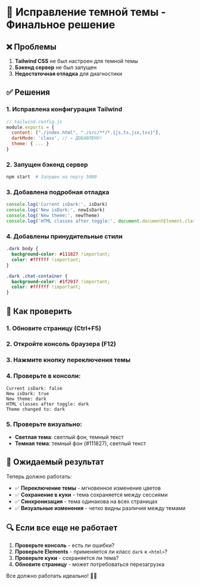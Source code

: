 # 🔧 Исправление темной темы - Финальное решение

## ❌ Проблемы
1. **Tailwind CSS** не был настроен для темной темы
2. **Бэкенд сервер** не был запущен
3. **Недостаточная отладка** для диагностики

## ✅ Решения

### 1. Исправлена конфигурация Tailwind
```javascript
// tailwind.config.js
module.exports = {
  content: ["./index.html", "./src/**/*.{js,ts,jsx,tsx}"],
  darkMode: 'class', // ← ДОБАВЛЕНО!
  theme: { ... }
}
```

### 2. Запущен бэкенд сервер
```bash
npm start  # Запущен на порту 5000
```

### 3. Добавлена подробная отладка
```javascript
console.log('Current isDark:', isDark)
console.log('New isDark:', newIsDark)
console.log('New theme:', newTheme)
console.log('HTML classes after toggle:', document.documentElement.className)
```

### 4. Добавлены принудительные стили
```css
.dark body {
  background-color: #111827 !important;
  color: #ffffff !important;
}

.dark .chat-container {
  background-color: #1f2937 !important;
  color: #ffffff !important;
}
```

## 🚀 Как проверить

### 1. Обновите страницу (Ctrl+F5)
### 2. Откройте консоль браузера (F12)
### 3. Нажмите кнопку переключения темы
### 4. Проверьте в консоли:
```
Current isDark: false
New isDark: true
New theme: dark
HTML classes after toggle: dark
Theme changed to: dark
```

### 5. Проверьте визуально:
- **Светлая тема**: светлый фон, темный текст
- **Темная тема**: темный фон (#111827), светлый текст

## 🎯 Ожидаемый результат

Теперь должно работать:
- ✅ **Переключение темы** - мгновенное изменение цветов
- ✅ **Сохранение в куки** - тема сохраняется между сессиями
- ✅ **Синхронизация** - тема одинакова на всех страницах
- ✅ **Визуальные изменения** - четко видны различия между темами

## 🔍 Если все еще не работает

1. **Проверьте консоль** - есть ли ошибки?
2. **Проверьте Elements** - применяется ли класс `dark` к `<html>`?
3. **Проверьте куки** - сохраняется ли тема?
4. **Обновите страницу** - может потребоваться перезагрузка

Все должно работать идеально! 🌙✨

